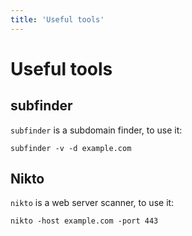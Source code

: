 ```yaml
---
title: 'Useful tools'
---
```


# Useful tools

## subfinder

`subfinder` is a subdomain finder, to use it:

```
subfinder -v -d example.com
```

## Nikto

`nikto` is a web server scanner, to use it:

```
nikto -host example.com -port 443
```

## 
